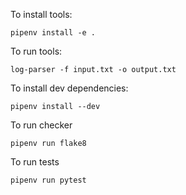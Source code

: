 To install tools:
```
pipenv install -e .
```

To run tools: 
```
log-parser -f input.txt -o output.txt
```

To install dev dependencies:
```
pipenv install --dev 
```

To run checker
```
pipenv run flake8
```

To run tests
```
pipenv run pytest
```
